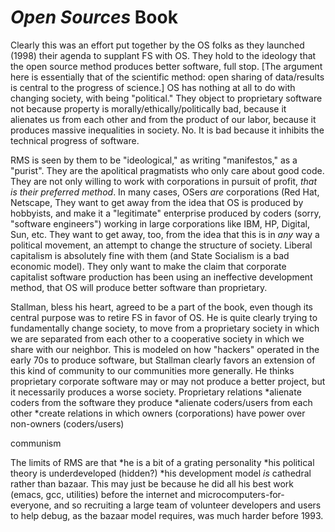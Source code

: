 # *Open Sources* Book

Clearly this was an effort put together by the OS folks as they launched (1998) their agenda to supplant FS with OS.  They hold to the ideology that the open source method produces better software, full stop.  [The argument here is essentially that of the scientific method: open sharing of data/results is central to the progress of science.]  OS has nothing at all to do with changing society, with being "political."  They object to proprietary software not because property is morally/ethically/politically bad, because it alienates us from each other and from the product of our labor, because it produces massive inequalities in society.  No.  It is bad because it inhibits the technical progress of software.

RMS is seen by them to be "ideological," as writing "manifestos," as a "purist".  They are the apolitical pragmatists who only care about good code.  They are not only willing to work with corporations in pursuit of profit, *that is their preferred method*.  In many cases, OSers *are* corporations (Red Hat, Netscape,  They want to get away from the idea that OS is produced by hobbyists, and make it a "legitimate" enterprise produced by coders (sorry, "software engineers") working in large corporations like IBM, HP, Digital, Sun, etc.  They want to get away, too, from the idea that this is in *any* way a political movement, an attempt to change the structure of society.  Liberal capitalism is absolutely fine with them (and State Socialism is a bad economic model).  They only want to make the claim that corporate capitalist software production has been using an ineffective development method, that OS will produce better software than proprietary.

Stallman, bless his heart, agreed to be a part of the book, even though its central purpose was to retire FS in favor of OS.  He is quite clearly trying to fundamentally change society, to move from a proprietary society in which we are separated from each other to a cooperative society in which we share with our neighbor.  This is modeled on how "hackers" operated in the early 70s to produce software, but Stallman clearly favors an extension of this kind of community to our communities more generally.  He thinks proprietary corporate software may or may not produce a better project, but it necessarily produces a worse society.  Proprietary relations
*alienate coders from the software they produce
*alienate coders/users from each other
*create relations in which owners (corporations) have power over non-owners (coders/users)

communism

The limits of RMS are that
*he is a bit of a grating personality
*his political theory is underdeveloped (hidden?)
*his development model *is* cathedral rather than bazaar. This may just be because he did all his best work (emacs, gcc, utilities) before the internet and microcomputers-for-everyone, and so recruiting a large team of volunteer developers and users to help debug, as the bazaar model requires, was much harder before 1993.
